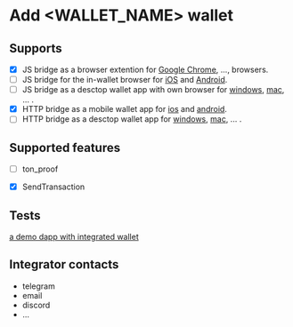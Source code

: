 # Add <WALLET_NAME> wallet

## Supports
- [x] JS bridge as a browser extention for [Google Chrome](<chrome store url>), ..., browsers.
- [ ] JS bridge for the in-wallet browser for [iOS](<appstore link>) and [Android](<google play link>).
- [ ] JS bridge as a desctop wallet app with own browser for [windows](<link>), [mac](<link>), ... .
- [x] HTTP bridge as a mobile wallet app for [ios](<appstore link>) and [android](<google play link>).
- [ ] HTTP bridge as a desctop wallet app for [windows](<link>), [mac](<link>), ... .

## Supported features
- [ ] ton_proof
- [x] SendTransaction


## Tests
[a demo dapp with integrated wallet](link)

## Integrator contacts
* telegram
* email
* discord
* ...
